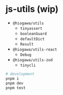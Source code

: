 # js-utils (wip)

- `@hiogawa/utils`
  - `tinyassert`
  - `booleanGuard`
  - `defaultDict`
  - `Result`
- `@hiogawa/utils-react`
  - `Debug`
- `@hiogawa/utils-zod`
  - `tinycli`

```sh
# development
pnpm i
pnpm dev
pnpm test
```
